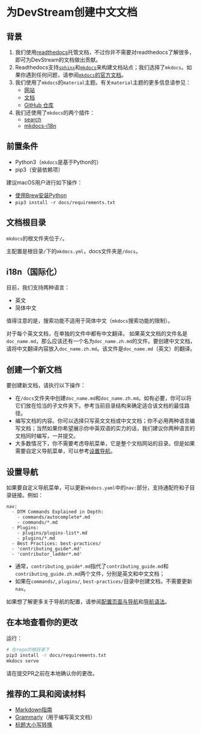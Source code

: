 # 为DevStream创建中文文档

## 背景

1. 我们使用[readthedocs](https://readthedocs.org/)托管文档，不过你并不需要对readthedocs了解很多，即可为DevStream的文档做出贡献。
1. Readthedocs支持[`sphinx`](https://docs.readthedocs.io/en/stable/intro/getting-started-with-sphinx.html)和[`mkdocs`](https://docs.readthedocs.io/en/stable/intro/getting-started-with-mkdocs.html)来构建文档站点；我们选择了`mkdocs`。如果你遇到任何问题，请参阅[`mkdocs`的官方文档](https://www.mkdocs.org/)。
1. 我们使用了`mkdocs`的`material`主题。有关`material`主题的更多信息请参见：
    - [网站](https://squidfunk.github.io/mkdocs-material/)
    - [文档](https://squidfunk.github.io/mkdocs-material/getting-started/)
    - [GitHub 仓库](https://github.com/squidfunk/mkdocs-material)
1. 我们还使用了`mkdocs`的两个插件：
    - [search](https://squidfunk.github.io/mkdocs-material/setup/setting-up-site-search/)
    - [mkdocs-i18n](https://pypi.org/project/mkdocs-i18n/)

## 前置条件

- Python3（`mkdocs`是基于Python的）
- pip3（安装依赖项）

建议macOS用户进行如下操作：

- [使用Brew安装Python](https://docs.brew.sh/Homebrew-and-Python)
- `pip3 install -r docs/requirements.txt`

## 文档根目录

`mkdocs`的根文件夹位于`/`。

主配置是根目录`/`下的`mkdocs.yml`，docs文件夹是`/docs`。

## i18n（国际化）

目前，我们支持两种语言：
- 英文
- 简体中文

值得注意的是，搜索功能不适用于简体中文（`mkdocs`搜索功能的限制）。

对于每个英文文档，在单独的文件中都有中文翻译。 如果英文文档的文件名是`doc_name.md`，那么应该还有一个名为`doc_name.zh.md`的文件。要创建中文文档，请将中文翻译内容放入`doc_name.zh.md`。该文件是`doc_name.md`（英文）的翻译。

## 创建一个新文档

要创建新文档，请执行以下操作：

- 在`/docs`文件夹中创建`doc_name.md`和`doc_name.zh.md`。如有必要，你可以将它们放在恰当的子文件夹下。参考当前目录结构来确定适合该文档的最佳路径。
- 编写文档的内容。你可以选择只写英文文档或中文文档；你不必用两种语言编写文档；当然如果你希望展示你中英双语的实力的话，我们建议你两种语言的文档同时编写，一并提交。
- 大多数情况下，你不需要考虑导航菜单，它是整个文档网站的目录。但是如果需要自定义导航菜单，可以参考[设置导航](https://github.com/devstream-io/devstream/blob/main/docs/development/mkdocs.md#setting-up-navigation)。

## 设置导航

如果要自定义导航菜单，可以更新`mkdocs.yaml`中的`nav:`部分，支持通配符和子目录链接。例如：

```
nav:
  - DTM Commands Explained in Depth:
    - commands/autocomplete*.md
    - commands/*.md
  - Plugins:
    - plugins/plugins-list*.md
    - plugins/*.md
  - Best Practices: best-practices/
  - 'contributing_guide*.md'
  - 'contributor_ladder*.md'
```

- 通常，`contributing_guide*.md`指代了`contributing_guide.md`和`contributing_guide.zh.md`两个文件，分别是英文和中文文档；
- 如果在`commands/`, `plugins/`, `best-practices/`目录中创建文档，不需要更新`nav`。

如果想了解更多关于导航的配置，请参阅[配置页面与导航](https://www.mkdocs.org/user-guide/writing-your-docs/#configure-pages-and-navigation)和[导航语法](https://oprypin.github.io/mkdocs-literate-nav/)。

## 在本地查看你的更改

运行：

```sh
# 在repo的根目录下
pip3 install -r docs/requirements.txt
mkdocs serve
```

请在提交PR之前在本地确认你的更改。

## 推荐的工具和阅读材料

- [Markdown指南](https://www.markdownguide.org/)
- [Grammarly](https://app.grammarly.com/)（用于编写英文文档）
- [标题大小写转换](https://www.titlecase.com/)
